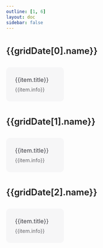 ```yaml
---
outline: [1, 6]
layout: doc
sidebar: false
---
```


<script setup>
import { ref } from 'vue'

const gridDate = [
  {
    level: 'h1',
    name: '官网 响应式 模板合集 -100多个',
    link: [
      { title: 'website-templates', info: '官网 响应式 模板合集。' , url: 'https://github.com/xiaoxian521/vue-pure-admin/tree/master/src/views/website-templates'},
      { title: 'htmlrev templates', info: '1500+官网模板合集。' , url: 'https://htmlrev.com/'},
    ]
  },
  {
    level: 'h1',
    name: '公共api大全',
    link: [
      { title: 'vvhan', info: '韩小韩WebAPI免费接口' , url: 'https://api.vvhan.com/'},
      { title: 'vvhan-github', info: '免费接口大全' , url: 'https://github.com/public-apis/public-apis'},
      { title: 'chucknorris-random', info: '随机笑话' , url: 'https://api.chucknorris.io/jokes/random'},
      { title: 'chucknorris-categories', info: '笑话类别' , url: 'https://api.chucknorris.io/jokes/categories'},
      { title: 'chucknorris-search', info: '搜索笑话' , url: 'https://api.chucknorris.io/jokes/search?query=cat'},
      { title: 'chucknorris-random', info: '随机笑话' , url: 'https://api.chucknorris.io/jokes/random?category=dev'},
      { title: 'vvhan-joke', info: '随机笑话' , url: 'https://api.vvhan.com/api/text/joke?type=json'},
      { title: 'xygeng', info: '名言警句' , url: 'https://api.xygeng.cn/one'},
      { title: 'randomuser', info: '随机用户信息' , url: 'https://randomuser.me/api/?results=2'},
      { title: 'freeapi', info: '获取IP城市信息' , url: 'https://freeapi.pub/ip/getipinfo?ip=127.0.0.1'},
      { title: 'thedogapi', info: '随机图片' , url: 'https://api.thedogapi.com/v1/images/search?size=full'},
      { title: 'picsum', info: '随机图片' , url: 'https://picsum.photos/'},
    ]
  },
  {
    level: 'h1',
    name: 'vue工具集合',
    link: [
      { title: 'vueUse', info: 'vueUse' , url: 'http://www.vueusejs.com/'},
      { title: 'vue-hooks-plus', info: 'vue-hooks-plus' , url: 'https://inhiblab-core.gitee.io/docs/hooks/'},
      { title: 'vueusejs', info: 'vueusejs' , url: 'http://www.vueusejs.com/'},
    ]
  },
  {
    level: 'h1',
    name: 'css原子化',
    link: [
      { title: 'tailwindcss', info: 'css原子化' , url: 'https://www.tailwindcss.cn/'},
    ]
  },
]

function toWeb(item) {
  window.open(item.url)
}
</script>

# {{gridDate[0].name}}
<div class='grid'>
  <div class='item' @click='toWeb(item)' v-for='(item, index) in gridDate[0].link' :key='gridDate.name+index'>
    <div class='title'>{{item.title}}</div>
    <div class='info'>{{item.info}}</div>
  </div>
</div>

# {{gridDate[1].name}}
<div class='grid'>
  <div class='item' @click='toWeb(item)' v-for='(item, index) in gridDate[1].link' :key='gridDate.name+index'>
    <div class='title'>{{item.title}}</div>
    <div class='info'>{{item.info}}</div>
  </div>
</div>

# {{gridDate[2].name}}
<div class='grid'>
  <div class='item' @click='toWeb(item)' v-for='(item, index) in gridDate[2].link' :key='gridDate.name+index'>
    <div class='title'>{{item.title}}</div>
    <div class='info'>{{item.info}}</div>
  </div>
</div>

<style scoped>
h1{
  margin: 40px 0 30px;
  font-weight: 600;
  font-size: 24px;
}
.grid{
  display: grid;
  grid-template-columns: 1fr 1fr 1fr;
  gap: 16px;
  flex-wrap: wrap;
}
.item{
  border-radius: 10px;
  background-color: #f6f6f7;
  padding: 24px;
  cursor: pointer;
}
.title{
  color: #3c3c43;
  font-size: 16px;
}
.info{
  margin-top: 8px;
  color: #3c3c43c7;
  font-size: 14px;
}
.item:hover{
  box-shadow: 0 0 8px #22222220;
}
</style>